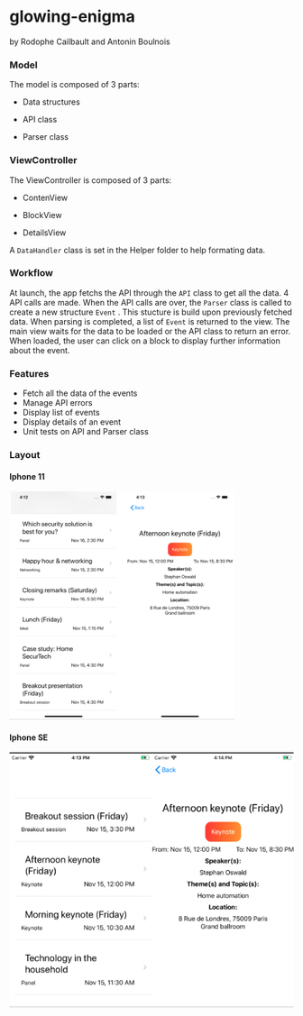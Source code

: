 # glowing-enigma

by Rodophe Cailbault and Antonin Boulnois

### Model

The model is composed of 3 parts:

- Data structures

- API  class

- Parser class

### ViewController

The ViewController is composed of 3 parts:

- ContenView

- BlockView

- DetailsView

A `DataHandler` class is set in the Helper folder to help formating data.

### Workflow

At launch, the app fetchs the API through the `API` class to get all the data. 4 API calls are made. When the API calls are over, the `Parser` class is called to create a new structure `Event` . This stucture is build upon previously fetched data. When parsing is completed, a list of `Event` is returned to the view.
The main view waits for the data to be loaded or the API class to return an error. 
When loaded, the user can click on a block to display further information about the event.

### Features

- Fetch all the data of the events
- Manage API errors
- Display list of events
- Display details of an event
- Unit tests on API and Parser class



### Layout

#### Iphone 11

![iphone11](https://github.com/Otan2/glowing-enigma/blob/main/image/iphone11.png)

#### Iphone SE

![iphoneSE](https://github.com/Otan2/glowing-enigma/blob/main/image/iphoneSE.png)


